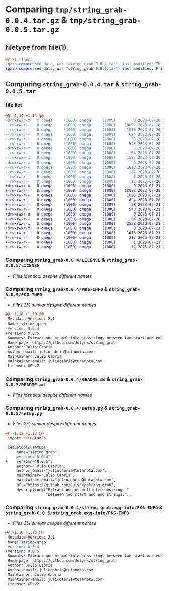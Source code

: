 # Comparing `tmp/string_grab-0.0.4.tar.gz` & `tmp/string_grab-0.0.5.tar.gz`

## filetype from file(1)

```diff
@@ -1 +1 @@
-gzip compressed data, was "string_grab-0.0.4.tar", last modified: Thu Jul 20 16:35:55 2023, max compression
+gzip compressed data, was "string_grab-0.0.5.tar", last modified: Fri Jul 21 06:24:39 2023, max compression
```

## Comparing `string_grab-0.0.4.tar` & `string_grab-0.0.5.tar`

### file list

```diff
@@ -1,14 +1,14 @@
-drwxrwxr-x   0 omega     (1000) omega     (1000)        0 2023-07-20 16:35:55.947119 string_grab-0.0.4/
--rw-rw-r--   0 omega     (1000) omega     (1000)    18092 2023-07-20 11:00:34.000000 string_grab-0.0.4/LICENSE
--rw-rw-r--   0 omega     (1000) omega     (1000)     1013 2023-07-20 16:35:55.947119 string_grab-0.0.4/PKG-INFO
--rw-rw-r--   0 omega     (1000) omega     (1000)      624 2023-07-20 16:34:40.000000 string_grab-0.0.4/README.md
--rw-rw-r--   0 omega     (1000) omega     (1000)       38 2023-07-20 16:35:55.947119 string_grab-0.0.4/setup.cfg
--rw-rw-r--   0 omega     (1000) omega     (1000)      543 2023-07-20 16:35:50.000000 string_grab-0.0.4/setup.py
-drwxrwxr-x   0 omega     (1000) omega     (1000)        0 2023-07-20 16:35:55.947119 string_grab-0.0.4/string_grab/
--rw-rw-r--   0 omega     (1000) omega     (1000)       64 2023-07-20 11:00:34.000000 string_grab-0.0.4/string_grab/__init__.py
--rwxrwxr-x   0 omega     (1000) omega     (1000)     1587 2023-07-20 11:00:34.000000 string_grab-0.0.4/string_grab/string_grab.py
-drwxrwxr-x   0 omega     (1000) omega     (1000)        0 2023-07-20 16:35:55.947119 string_grab-0.0.4/string_grab.egg-info/
--rw-rw-r--   0 omega     (1000) omega     (1000)     1013 2023-07-20 16:35:55.000000 string_grab-0.0.4/string_grab.egg-info/PKG-INFO
--rw-rw-r--   0 omega     (1000) omega     (1000)      217 2023-07-20 16:35:55.000000 string_grab-0.0.4/string_grab.egg-info/SOURCES.txt
--rw-rw-r--   0 omega     (1000) omega     (1000)        1 2023-07-20 16:35:55.000000 string_grab-0.0.4/string_grab.egg-info/dependency_links.txt
--rw-rw-r--   0 omega     (1000) omega     (1000)       12 2023-07-20 16:35:55.000000 string_grab-0.0.4/string_grab.egg-info/top_level.txt
+drwxrwxr-x   0 omega     (1000) omega     (1000)        0 2023-07-21 06:24:39.195934 string_grab-0.0.5/
+-rw-rw-r--   0 omega     (1000) omega     (1000)    18092 2023-07-20 11:00:34.000000 string_grab-0.0.5/LICENSE
+-rw-rw-r--   0 omega     (1000) omega     (1000)     1013 2023-07-21 06:24:39.191934 string_grab-0.0.5/PKG-INFO
+-rw-rw-r--   0 omega     (1000) omega     (1000)      624 2023-07-20 16:34:40.000000 string_grab-0.0.5/README.md
+-rw-rw-r--   0 omega     (1000) omega     (1000)       38 2023-07-21 06:24:39.195934 string_grab-0.0.5/setup.cfg
+-rw-rw-r--   0 omega     (1000) omega     (1000)      543 2023-07-21 06:22:15.000000 string_grab-0.0.5/setup.py
+drwxrwxr-x   0 omega     (1000) omega     (1000)        0 2023-07-21 06:24:39.191934 string_grab-0.0.5/string_grab/
+-rw-rw-r--   0 omega     (1000) omega     (1000)       64 2023-07-20 11:00:34.000000 string_grab-0.0.5/string_grab/__init__.py
+-rwxrwxr-x   0 omega     (1000) omega     (1000)     2558 2023-07-21 06:19:23.000000 string_grab-0.0.5/string_grab/string_grab.py
+drwxrwxr-x   0 omega     (1000) omega     (1000)        0 2023-07-21 06:24:39.191934 string_grab-0.0.5/string_grab.egg-info/
+-rw-rw-r--   0 omega     (1000) omega     (1000)     1013 2023-07-21 06:24:39.000000 string_grab-0.0.5/string_grab.egg-info/PKG-INFO
+-rw-rw-r--   0 omega     (1000) omega     (1000)      217 2023-07-21 06:24:39.000000 string_grab-0.0.5/string_grab.egg-info/SOURCES.txt
+-rw-rw-r--   0 omega     (1000) omega     (1000)        1 2023-07-21 06:24:39.000000 string_grab-0.0.5/string_grab.egg-info/dependency_links.txt
+-rw-rw-r--   0 omega     (1000) omega     (1000)       12 2023-07-21 06:24:39.000000 string_grab-0.0.5/string_grab.egg-info/top_level.txt
```

### Comparing `string_grab-0.0.4/LICENSE` & `string_grab-0.0.5/LICENSE`

 * *Files identical despite different names*

### Comparing `string_grab-0.0.4/PKG-INFO` & `string_grab-0.0.5/PKG-INFO`

 * *Files 2% similar despite different names*

```diff
@@ -1,10 +1,10 @@
 Metadata-Version: 2.1
 Name: string_grab
-Version: 0.0.4
+Version: 0.0.5
 Summary: Extract one or multiple substrings between two start and end strings.
 Home-page: https://github.com/Julynx/string_grab
 Author: Julio Cabria
 Author-email: juliocabria@tutanota.com
 Maintainer: Julio Cabria
 Maintainer-email: juliocabria@tutanota.com
 License: GPLv2
```

### Comparing `string_grab-0.0.4/README.md` & `string_grab-0.0.5/README.md`

 * *Files identical despite different names*

### Comparing `string_grab-0.0.4/setup.py` & `string_grab-0.0.5/setup.py`

 * *Files 2% similar despite different names*

```diff
@@ -1,12 +1,12 @@
 import setuptools
 
 setuptools.setup(
     name="string_grab",
-    version="0.0.4",
+    version="0.0.5",
     author="Julio Cabria",
     author_email="juliocabria@tutanota.com",
     maintainer="Julio Cabria",
     maintainer_email="juliocabria@tutanota.com",
     url="https://github.com/Julynx/string_grab",
     description=("Extract one or multiple substrings "
                  "between two start and end strings."),
```

### Comparing `string_grab-0.0.4/string_grab.egg-info/PKG-INFO` & `string_grab-0.0.5/string_grab.egg-info/PKG-INFO`

 * *Files 2% similar despite different names*

```diff
@@ -1,10 +1,10 @@
 Metadata-Version: 2.1
 Name: string-grab
-Version: 0.0.4
+Version: 0.0.5
 Summary: Extract one or multiple substrings between two start and end strings.
 Home-page: https://github.com/Julynx/string_grab
 Author: Julio Cabria
 Author-email: juliocabria@tutanota.com
 Maintainer: Julio Cabria
 Maintainer-email: juliocabria@tutanota.com
 License: GPLv2
```

